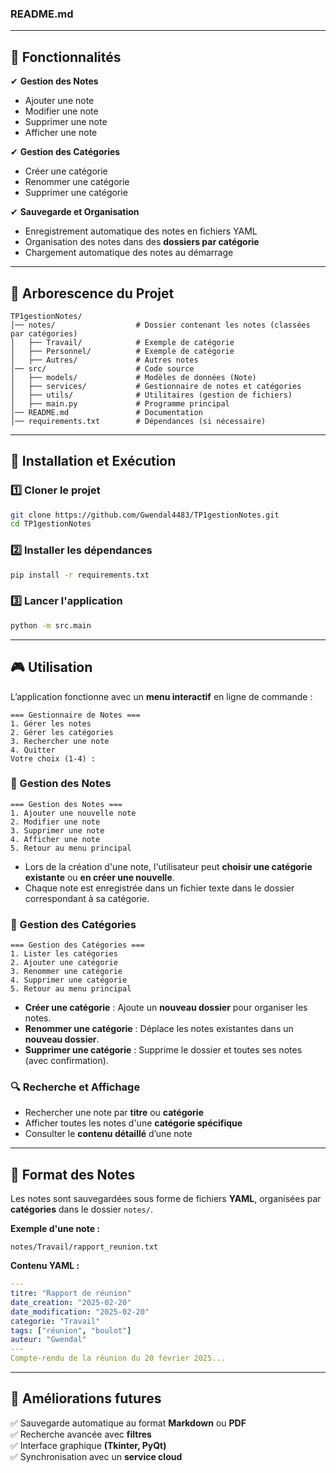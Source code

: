 ### **README.md**

---

## 📌 Fonctionnalités

✔ **Gestion des Notes**  
- Ajouter une note  
- Modifier une note  
- Supprimer une note  
- Afficher une note  

✔ **Gestion des Catégories**  
- Créer une catégorie  
- Renommer une catégorie  
- Supprimer une catégorie  


✔ **Sauvegarde et Organisation**  
- Enregistrement automatique des notes en fichiers YAML  
- Organisation des notes dans des **dossiers par catégorie**  
- Chargement automatique des notes au démarrage  

---

## 📂 Arborescence du Projet
```
TP1gestionNotes/
│── notes/                  # Dossier contenant les notes (classées par catégories)
│   ├── Travail/            # Exemple de catégorie
│   ├── Personnel/          # Exemple de catégorie
│   ├── Autres/             # Autres notes
│── src/                    # Code source
│   ├── models/             # Modèles de données (Note)
│   ├── services/           # Gestionnaire de notes et catégories
│   ├── utils/              # Utilitaires (gestion de fichiers)
│   ├── main.py             # Programme principal
│── README.md               # Documentation
│── requirements.txt        # Dépendances (si nécessaire)
```

---

## 🚀 Installation et Exécution

### 1️⃣ Cloner le projet  
```bash
git clone https://github.com/Gwendal4483/TP1gestionNotes.git
cd TP1gestionNotes
```

### 2️⃣ Installer les dépendances  
```bash
pip install -r requirements.txt
```

### 3️⃣ Lancer l'application  
```bash
python -m src.main
```

---

## 🎮 Utilisation

L’application fonctionne avec un **menu interactif** en ligne de commande :

```
=== Gestionnaire de Notes ===
1. Gérer les notes
2. Gérer les catégories
3. Rechercher une note
4. Quitter
Votre choix (1-4) :
```

### 📌 Gestion des Notes  
```
=== Gestion des Notes ===
1. Ajouter une nouvelle note
2. Modifier une note
3. Supprimer une note
4. Afficher une note
5. Retour au menu principal
```
- Lors de la création d'une note, l'utilisateur peut **choisir une catégorie existante** ou **en créer une nouvelle**.  
- Chaque note est enregistrée dans un fichier texte dans le dossier correspondant à sa catégorie.  

### 📂 Gestion des Catégories  
```
=== Gestion des Catégories ===
1. Lister les catégories
2. Ajouter une catégorie
3. Renommer une catégorie
4. Supprimer une catégorie
5. Retour au menu principal
```
- **Créer une catégorie** : Ajoute un **nouveau dossier** pour organiser les notes.  
- **Renommer une catégorie** : Déplace les notes existantes dans un **nouveau dossier**.  
- **Supprimer une catégorie** : Supprime le dossier et toutes ses notes (avec confirmation).  

### 🔍 Recherche et Affichage  
- Rechercher une note par **titre** ou **catégorie**  
- Afficher toutes les notes d'une **catégorie spécifique**  
- Consulter le **contenu détaillé** d’une note  

---

## 📄 Format des Notes

Les notes sont sauvegardées sous forme de fichiers **YAML**, organisées par **catégories** dans le dossier `notes/`.  

**Exemple d'une note :**  
```
notes/Travail/rapport_reunion.txt
```

**Contenu YAML :**  
```yaml
---
titre: "Rapport de réunion"
date_creation: "2025-02-20"
date_modification: "2025-02-20"
categorie: "Travail"
tags: ["réunion", "boulot"]
auteur: "Gwendal"
---
Compte-rendu de la réunion du 20 février 2025...
```

---

## 🔧 Améliorations futures  

✅ Sauvegarde automatique au format **Markdown** ou **PDF**  
✅ Recherche avancée avec **filtres**  
✅ Interface graphique **(Tkinter, PyQt)**  
✅ Synchronisation avec un **service cloud**  
